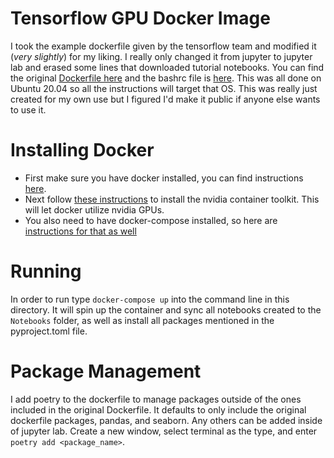 # Tensorflow GPU Docker Image
I took the example dockerfile given by the tensorflow team and modified it (_very slightly_) for my liking. 
I really only changed it from jupyter to jupyter lab and erased some lines that downloaded tutorial notebooks.
You can find the original [Dockerfile here](https://github.com/tensorflow/tensorflow/tree/master/tensorflow/tools/dockerfiles/dockerfiles)
and the bashrc file is [here](https://github.com/tensorflow/tensorflow/tree/master/tensorflow/tools/dockerfiles). This was all done on Ubuntu 20.04 so all the instructions will target that OS. This was really just created for my own use but I figured I'd make it public if anyone else wants to use it.

# Installing Docker
- First make sure you have docker installed, you can find instructions [here](https://docs.docker.com/engine/install/ubuntu/).
- Next follow [these instructions](https://docs.nvidia.com/datacenter/cloud-native/container-toolkit/install-guide.html#docker) to install the nvidia container toolkit. This will let docker utilize nvidia GPUs.
- You also need to have docker-compose installed, so here are [instructions for that as well](https://docs.docker.com/compose/install/)

# Running
In order to run type `docker-compose up` into the command line in this directory. It will spin up the container and sync all notebooks created to the `Notebooks` folder, as well as install all packages mentioned in the pyproject.toml file.

# Package Management
I add poetry to the dockerfile to manage packages outside of the ones included in the original Dockerfile. It defaults to only include the original dockerfile packages, pandas, and seaborn. Any others can be added inside of jupyter lab. Create a new window, select terminal as the type, and enter `poetry add <package_name>`.
